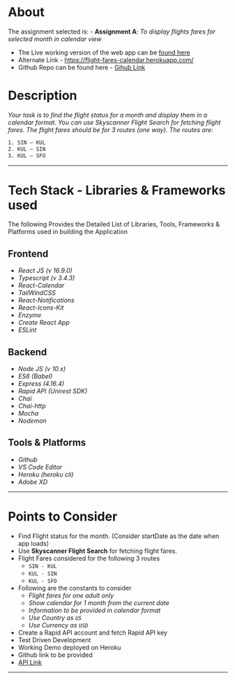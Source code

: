 # About

The assignment selected is: - **Assignment A**:
_To display flights fares for selected month in calendar view_

- The Live working version of the web app can be [found here](https://bit.ly/2miObda)
- Alternate Link - https://flight-fares-calendar.herokuapp.com/
- Github Repo can be found here - [Gihub Link](https://github.com/avj2352/flight-fares-calendar)

# Description 
_Your task is to find the flight status for a month and display them in a calendar format. You can use Skyscanner Flight Search for fetching flight fares. The flight fares should be for 3 routes (one way). The routes are:_  

```bash
1. SIN – KUL 
2. KUL – SIN 
3. KUL – SFO 
```

---

# Tech Stack - Libraries & Frameworks used

The following Provides the Detailed List of Libraries, Tools, Frameworks & Platforms used in building the Application

## Frontend
- _React JS (v 16.9.0)_
- _Typescript (v 3.4.3)_
- _React-Calendar_
- _TailWindCSS_
- _React-Notifications_
- _React-Icons-Kit_
- _Enzyme_
- _Create React App_
- _ESLint_

## Backend

- _Node JS (v 10.x)_
- _ES6 (Babel)_
- _Express (4.16.4)_
- _Rapid API (Unirest SDK)_
- _Chai_
- _Chai-http_
- _Mocha_
- _Nodemon_

## Tools & Platforms

- _Github_
- _VS Code Editor_
- _Heroku (heroku cli)_
- _Adobe XD_

---

# Points to Consider

- Find Flight status for the month. (Consider startDate as the date when app loads)
- Use **Skyscanner Flight Search** for fetching flight fares.
- Flight Fares considered for the following 3 routes
  - `SIN - KUL`
  - `KUL - SIN`
  - `KUL - SFO`
- Following are the constants to consider
  - _Flight fares for one adult only_
  - _Show calendar for 1 month from the current date_
  - _Information to be provided in calendar format_
  - _Use Country as `US`_
  - _Use Currency as `USD`_
- Create a Rapid API account and fetch Rapid API key
- Test Driven Development
- Working Demo deployed on Heroku
- Github link to be provided
- [API Link](http://partners.api.skyscanner.net/apiservices/pricing/hk1/v1.0/3f6d1606-c0ca-445e-8cbe-a0325bcef21e)

---